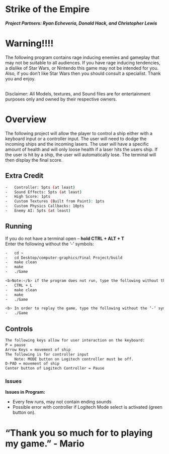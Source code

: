 # Strike of the Empire

<b> <i> Project Partners: Ryan Echeveria, Donald Hack, and Christopher Lewis </i></b>

# Warning!!!! 
 The following program contains rage inducing enemies and gameplay that may not be suitable to all audiences.  If you have rage inducing tendencies, a dislike of Star Wars, or Nintendo this game may not be intended for you.  Also, if you don’t like Star Wars then you should consult a specialist.  Thank you and enjoy. <br> <br>

 Disclaimer: All Models, textures, and Sound files are for entertainment purposes only and owned by their respective owners.

# Overview
The following project will allow the player to control a ship either with a keyboard input or a controller input.  The user will need to dodge the incoming ships and the incoming lasers.  The user will have a specific amount of health and will only loose health if a laser hits the users ship.  If the user is hit by a ship, the user will automatically lose.  The terminal will then display the final score.  

## Extra Credit
```bash
-	Controller: 5pts (at least)
-	Sound Effects: 5pts (at least)
-	High Score: 1pts
-	Custom Textures (Built from Paint): 1pts
-	Custom Physics Callbacks: 10pts
-	Enemy AI: 5pts (at least)
```
## Running
If you do not have a terminal open – <b>hold CTRL + ALT + T</b> <br>
Enter the following without the ‘-’ symbols: 
```bash
-	cd ~
-	cd Desktop/computer-graphics/Final Project/build
-	make clean
-	make
-	./Game

<b>Note:</b> if the program does not run, type the following without the ‘-’ symbols:
-	CTRL + L
-	make clean
-	make
-	./Game

<b> In order to replay the game, type the following without the ‘-‘ symbols: </b>
-	./Game

```

## Controls
```bash
The following keys allow for user interaction on the keyboard: 
P = pause
Arrow Keys = movement of ship
The following is for controller input
	Note: MODE button on Logitech controller must be off.
D-PAD = movement of ship
Center button of Logitech Controller = Pause 


```
 
### Issues
<b>Issues in Program:</b>
-	Every few runs, may not contain ending sounds
-	Possible error with controller if Logitech Mode select is activated (green button on).   

# “Thank you so much for to playing my game.” - Mario